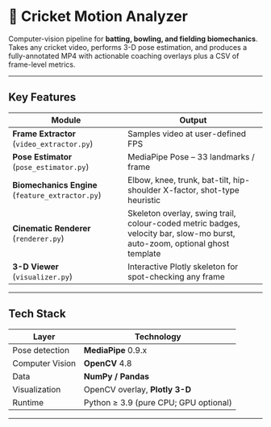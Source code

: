# 🏏 Cricket Motion Analyzer

Computer-vision pipeline for **batting, bowling, and fielding biomechanics**.  
Takes any cricket video, performs 3-D pose estimation, and produces a
fully-annotated MP4 with actionable coaching overlays plus a CSV of
frame-level metrics.

---

## Key Features

| Module | Output |
|--------|--------|
| **Frame Extractor** (`video_extractor.py`) | Samples video at user-defined FPS |
| **Pose Estimator** (`pose_estimator.py`)  | MediaPipe Pose – 33 landmarks / frame |
| **Biomechanics Engine** (`feature_extractor.py`) | Elbow, knee, trunk, bat-tilt, hip-shoulder X-factor, shot-type heuristic |
| **Cinematic Renderer** (`renderer.py`) | Skeleton overlay, swing trail, colour-coded metric badges, velocity bar, slow-mo burst, auto-zoom, optional ghost template |
| **3-D Viewer** (`visualizer.py`) | Interactive Plotly skeleton for spot-checking any frame |

---

## Tech Stack

| Layer | Technology |
|-------|------------|
| Pose detection | **MediaPipe** 0.9.x |
| Computer Vision | **OpenCV** 4.8 |
| Data | **NumPy / Pandas** |
| Visualization | OpenCV overlay, **Plotly 3-D** |
| Runtime | Python ≥ 3.9 (pure CPU; GPU optional) |

---

